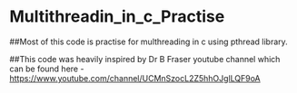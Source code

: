 # Multithreadin_in_c_Practise

##Most of this code is practise for multhreading in c using pthread library.

##This code was heavily inspired by Dr B Fraser youtube channel which can be found here -https://www.youtube.com/channel/UCMnSzocL2Z5hhOJglLQF9oA
